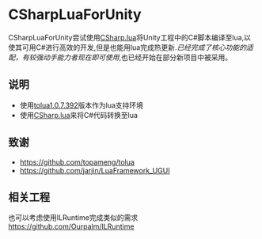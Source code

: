 # CSharpLuaForUnity
CSharpLuaForUnity尝试使用[CSharp.lua](https://github.com/yanghuan/CSharp.lua)将Unity工程中的C#脚本编译至lua,以使其可用C#进行高效的开发,但是也能用lua完成热更新.*已经完成了核心功能的适配，有较强动手能力者现在即可使用*,也已经开始在部分新项目中被采用。

## 说明
* 使用[tolua1.0.7.392](https://github.com/topameng/tolua/tree/1.0.7.392)版本作为lua支持环境
* 使用[CSharp.lua](https://github.com/yanghuan/CSharp.lua)来将C#代码转换至lua

## 致谢
* https://github.com/topameng/tolua
* https://github.com/jarjin/LuaFramework_UGUI

## 相关工程
也可以考虑使用ILRuntime完成类似的需求
https://github.com/Ourpalm/ILRuntime
